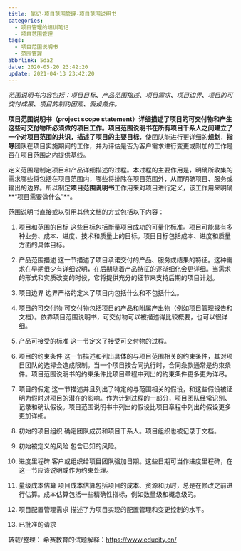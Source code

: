 ```yaml
---
title: 笔记-项目范围管理-项目范围说明书
categories:
  - 项目管理的培训笔记
  - 项目范围管理
tags: 
  - 项目范围说明书
  - 范围管理
abbrlink: 5da2
date: 2020-05-20 23:42:20
update: 2021-04-13 23:42:20
---
```


*范围说明书内容包括：项目目标、产品范围描述、项目需求、项目边界、项目的可交付成果、项目的制约因素、假设条件。*

**项目范围说明书（project scope statement）详细描述了项目的可交付物和产生这些可交付物所必须做的项目工作。**项目范围说明书在所有项目千系人之间建立了一个对项目范围的共识，描述了项目的主要**目标**，使团队能进行更详细的**规划**，**指导**团队在项目实施期间的工作，并为评估是否为客户需求进行变更或附加的工作是否在项目范围之内提供基线。

定义范围是制定项目和产品详细描述的过程。本过程的主要作用是，明确所收集的需求哪些将包括在项目范围内，哪些将排除在项目范围外，从而明确项目、服务或输出的边界。所以制定**项目范围说明书**工作用来对项目进行定义，该工作用来明确**“项目需要做什么”**。

<!-- more -->

范围说明书直接或以引用其他文档的方式包括以下内容：

1. 项目和范围的目标
  这些目标包括衡量项目成功的可量化标准。项目可能具有多种业务、成本、进度、技术和质量上的目标。项目目标包括成本、进度和质量方面的具体目标。

2. 产品范围描述
  这一节描述了项目承诺交付的产品、服务或结果的特征。这种需求在早期很少有详细说明，在后期随着产品特征的逐渐细化会更详细。当需求的形式和实质改变的时候，它将提供充分的细节来支持后期的项目计划。

3. 项目边界
  边界严格的定义了项目内包括什么和不包括什么。

4. 项目的可交付物
  可交付物包括项目的产品和附属产出物（例如项目管理报告和文档）。依靠项目范围说明书，可交付物可以被描述得比较概要，也可以很详细。

5. 产品可接受的标准
  这一节定义了接受可交付物的过程。

6. 项目的约束条件
  这一节描述和列出具体的与项目范围相关的约束条件，其对项目团队的选择会造成限制。当一个项目按合同执行时，合同条款通常是约束条件。项目范围说明书的约束条件比项目章程中列出的约束条件更多更为详尽。

7. 项目的假定
  这一节描述并且列出了特定的与范围相关的假设，和这些假设被证明为假时对项目的潜在的影响。作为计划过程的一部分，项目团队经常识别、记录和确认假设。项目范围说明书中列出的假设比项目章程中列出的假设更多更加详细。

8. 初始的项目组织
  确定团队成员和项目干系人。项目组织也被记录于文档。

9. 初始被定义的风险
  包含已知的风险。

10. 进度里程碑
  客户或组织给项目团队强加日期。这些日期可当作进度里程碑，在这一节应该说明或作为约束处理。

11. 量级成本估算
  项目成本估算包括项目的成本、资源和历时，总是在修改之前进行估算。成本估算包括一些精确性指标，例如数量级和概念级的。

12. 项目配置管理需求
  描述了为项目实现的配置管理和变更控制的水平。

13. 已批准的请求

转载/整理：
希赛教育的试题解释：<https://www.educity.cn/>
